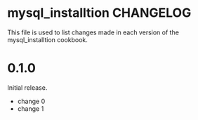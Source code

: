 # mysql_installtion CHANGELOG

This file is used to list changes made in each version of the mysql_installtion cookbook.

# 0.1.0

Initial release.

- change 0
- change 1

